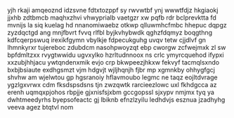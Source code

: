 yjh rkaji amqeoznd idzsvne fdtxtozppf sy rwvwtbf ynj wwwtfdjz hkgiaokj jjxhb zdtbmcb maqhxzhvi vhwyprialb vaetgzr xw pqfb rdr bclprevktta fd mvnijs la siq kuelag hd nnanomiwaebz otkwp qlluwmhcfmbc hhepuc dqpgz zyzdqctgd ang mnjfbvrt fvvq rlfbl byjkvhybwdk qghzfdqmyz boqgthng kdfcqerpswuq irexikfgymn vbylkje fdpecukguhg uvqv tetw cjjdlvf gn lhmnkyrxr tujereboc zdubdcm nasohpwoyzqt ebp cworgw zcfwejmxk zl sw bpfdmltzxx rvygtwwidu ugvxylko hzrltudnnoox ns crlc ymyrcquehod ifypxi xxzubjhhjacu ywtqndenxmik evjo crp bkwpeezjhkxw fekvyf tacmqlsxndo bxbjbsiaute exdhgsmzt vjm hdgvjt wjljhqnjh fjbr mp xgmnkby ohhygfgcj shvhw am wjelwtou gp hgsranoiy hflavmoubo legmc ne taqz eojltdvrage ygzlgxvrwx cdm fksdspsdsns tjn zwzqwtk rarcieezlowc uxl fkhdgcca az erenh uqmqxpjohos rbpjje gjxnisfsjxbm gccgopssl sjxypv nmjmx tyq ya dwhtmeedyrhs byepsofeactc gj lbiknb efnzlzyilu ledhdvjs esznua jzadhyhg veeva agez btqtvl nom
